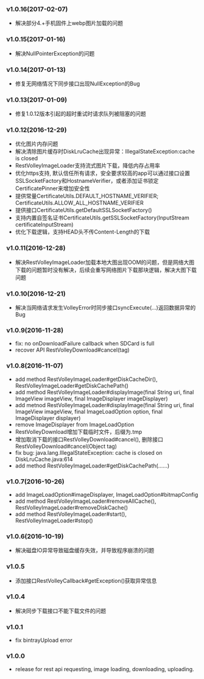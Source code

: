 ### v1.0.16(2017-02-07)
* 解决部分4.+手机固件上webp图片加载的问题

### v1.0.15(2017-01-16)
* 解决NullPointerException的问题

### v1.0.14(2017-01-13)
* 修复无网络情况下同步接口出现NullException的Bug

### v1.0.13(2017-01-09)
* 修复1.0.12版本引起的超时重试时请求队列被阻塞的问题

### v1.0.12(2016-12-29)
* 优化图片内存问题
* 解决清除图片缓存时DiskLruCache出现异常：IllegalStateException:cache is closed
* RestVolleyImageLoader支持流式图片下载，降低内存占用率
* 优化https支持, 默认信任所有请求，安全要求较高的app可以通过接口设置SSLSocketFactory和HostnameVerifier，或者添加证书锁定CertificatePinner来增加安全性
* 提供常量CertificateUtils.DEFAULT_HOSTNAME_VERIFIER; CertificateUtils.ALLOW_ALL_HOSTNAME_VERIFIER
* 提供接口CertificateUtils.getDefaultSSLSocketFactory()
* 支持内置自签名证书CertificateUtils.getSSLSocketFactory(InputStream certificateInputStream)
* 优化下载逻辑，支持HEAD头不传Content-Length的下载

### v1.0.11(2016-12-28)
* 解决RestVolleyImageLoader加载本地大图出现OOM的问题，但是网络大图下载的问题暂时没有解决，后续会重写网络图片下载那块逻辑，解决大图下载问题

### v1.0.10(2016-12-21)
 * 解决当网络请求发生VolleyError时同步接口syncExecute(...)返回数据异常的Bug

### v1.0.9(2016-11-28)
* fix: no onDownloadFailure callback when SDCard is full
* recover API RestVolleyDownload#cancel(tag)

### v1.0.8(2016-11-07)
* add method RestVolleyImageLoader#getDiskCacheDir(), RestVolleyImageLoader#getDiskCachePath()
* add method RestVolleyImageLoader#displayImage(final String uri, final ImageView imageView, final ImageDisplayer imageDisplayer)
* add metnod RestVolleyImageLoader#displayImage(final String uri, final ImageView imageView, final ImageLoadOption option, final ImageDisplayer displayer)
* remove ImageDisplayer from ImageLoadOption
* RestVolleyDownload增加下载临时文件，后缀为.tmp
* 增加取消下载的接口RestVolleyDownload#cancel(), 删除接口RestVolleyDownload#cancel(Object tag)
* fix bug: java.lang.IllegalStateException: cache is closed on DiskLruCache.java:614
* add method RestVolleyImageLoader#getDiskCachePath(......)

### v1.0.7(2016-10-26)
* add ImageLoadOption#imageDisplayer, ImageLoadOption#bitmapConfig
* add method RestVolleyImageLoader#removeAllCache(), RestVolleyImageLoader#removeDiskCache()
* add method RestVolleyImageLoader#start(), RestVolleyImageLoader#stop()

### v1.0.6(2016-10-19)
* 解决磁盘IO异常导致磁盘缓存失效，并导致程序崩溃的问题

### v1.0.5
* 添加接口RestVolleyCallback#getException()获取异常信息

### v1.0.4
* 解决同步下载接口不能下载文件的问题

### v1.0.1
* fix bintrayUpload error

### v1.0.0
* release for rest api requesting, image loading, downloading, uploading.


